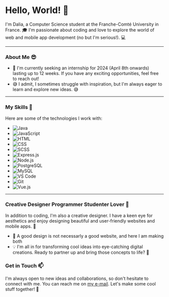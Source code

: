 # Hello, World! :wave:

I'm Dalia, a Computer Science student at the Franche-Comté University in France. 🎓 I'm passionate about coding and love to explore the world of web and mobile app development (no but I'm serious!). :computer:
<hr>

### About Me :sunglasses:

- 🌱 I'm currently seeking an internship for 2024 (April 8th onwards) lasting up to 12 weeks. If you have any exciting opportunities, feel free to reach out!
- 😅 I admit, I sometimes struggle with inspiration, but I'm always eager to learn and explore new ideas. :sweat_smile:

<hr>

### My Skills :rocket:

Here are some of the technologies I work with:

- ![Java](https://img.shields.io/badge/Java-ED8B00?style=for-the-badge&logo=java&logoColor=white)
- ![JavaScript](https://img.shields.io/badge/JavaScript-F7DF1E?style=for-the-badge&logo=javascript&logoColor=black)
- ![HTML](https://img.shields.io/badge/HTML-E34F26?style=for-the-badge&logo=html5&logoColor=white)
- ![CSS](https://img.shields.io/badge/CSS-1572B6?style=for-the-badge&logo=css3&logoColor=white)
- ![SCSS](https://img.shields.io/badge/SCSS-CC6699?style=for-the-badge&logo=sass&logoColor=white)
- ![Express.js](https://img.shields.io/badge/Express.js-000000?style=for-the-badge&logo=express&logoColor=white)
- ![Node.js](https://img.shields.io/badge/Node.js-339933?style=for-the-badge&logo=node.js&logoColor=white)
- ![PostgreSQL](https://img.shields.io/badge/PostgreSQL-4169E1?style=for-the-badge&logo=postgresql&logoColor=white)
- ![MySQL](https://img.shields.io/badge/MySQL-4479A1?style=for-the-badge&logo=mysql&logoColor=white)
- ![VS Code](https://img.shields.io/badge/VS_Code-007ACC?style=for-the-badge&logo=visual-studio-code&logoColor=white)
- ![Git](https://img.shields.io/badge/Git-F05032?style=for-the-badge&logo=git&logoColor=white)
- ![Vue.js](https://img.shields.io/badge/Vue.js-4FC08D?style=for-the-badge&logo=vue.js&logoColor=white)

<hr>

### Creative Designer Programmer Studenter Lover :art:

In addition to coding, I'm also a creative designer. I have a keen eye for aesthetics and enjoy designing beautiful and user-friendly websites and mobile apps. :art:

- 🎨 A good design is not necessarly a good website, and here I am making both
- 💡 I'm all in for transforming cool ideas into eye-catching digital creations. Ready to partner up and bring those concepts to life? 😤
  
### Get in Touch :mailbox:

I'm always open to new ideas and collaborations, so don't hesitate to connect with me. You can reach me on [my e-mail](nezzar.dalia@gmail.com). Let's make some cool stuff together! :rocket:
